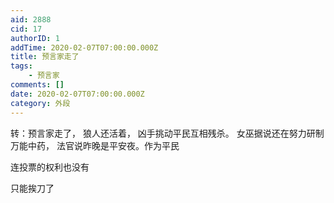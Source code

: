 ```yaml
---
aid: 2888
cid: 17
authorID: 1
addTime: 2020-02-07T07:00:00.000Z
title: 预言家走了
tags:
    - 预言家
comments: []
date: 2020-02-07T07:00:00.000Z
category: 外段
---
```


转：预言家走了， 狼人还活着， 凶手挑动平民互相残杀。 女巫据说还在努力研制万能中药， 法官说昨晚是平安夜。作为平民

连投票的权利也没有

只能挨刀了
